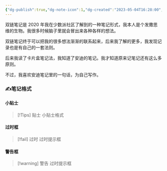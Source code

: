 ```yaml
---
{"dg-publish":true,"dg-note-icon":1,"dg-created":"2023-05-04T16:28:00","dg-updated":"2024-03-10T16:33:00","tags":["note"],"dg-path":"写作/笔记.md","permalink":"/写作/笔记/","dgPassFrontmatter":true,"noteIcon":1,"created":"2023-05-04T16:28:00","updated":"2024-03-10T16:33:00"}
---
```


双链笔记是 2020 年我在少数派社区了解到的一种笔记形式，我本人是个发撒思维的生物。我很多时候脑子里就会冒出来各种各样的想法。

双链笔记终于可以把我的很多想法渐渐的联系起来，后来我了解的更多，我发现记录也是有自己的一套法则。

后来我读了卡片盒笔记法，我知道了安迪的笔记。我才知道原来记笔记还有这么多原则。

不过，我喜欢安迪笔记里的一句话，为自己写作。

### ✍️笔记格式

#### 小贴士


> [!Tips] 贴士
> 小贴士格式

#### 过时框

> [!fail] 过时
> 过时提示框

#### 警告框

> [!warning] 警告
> 过时提示框
